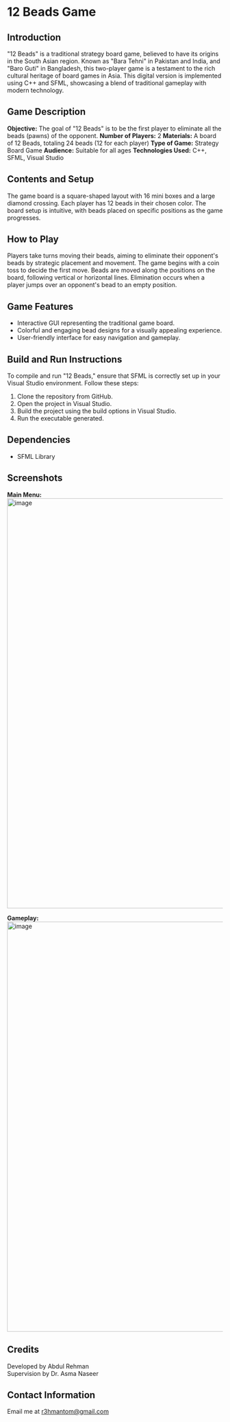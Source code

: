 # 12 Beads Game

## Introduction
"12 Beads" is a traditional strategy board game, believed to have its origins in the South Asian region. Known as "Bara Tehni" in Pakistan and India, and "Baro Guti" in Bangladesh, this two-player game is a testament to the rich cultural heritage of board games in Asia. This digital version is implemented using C++ and SFML, showcasing a blend of traditional gameplay with modern technology.

## Game Description
**Objective:** The goal of "12 Beads" is to be the first player to eliminate all the beads (pawns) of the opponent.
**Number of Players:** 2
**Materials:** A board of 12 Beads, totaling 24 beads (12 for each player)
**Type of Game:** Strategy Board Game
**Audience:** Suitable for all ages
**Technologies Used:** C++, SFML, Visual Studio

## Contents and Setup
The game board is a square-shaped layout with 16 mini boxes and a large diamond crossing. Each player has 12 beads in their chosen color. The board setup is intuitive, with beads placed on specific positions as the game progresses.

## How to Play
Players take turns moving their beads, aiming to eliminate their opponent's beads by strategic placement and movement. The game begins with a coin toss to decide the first move. Beads are moved along the positions on the board, following vertical or horizontal lines. Elimination occurs when a player jumps over an opponent's bead to an empty position.

## Game Features
- Interactive GUI representing the traditional game board.
- Colorful and engaging bead designs for a visually appealing experience.
- User-friendly interface for easy navigation and gameplay.

## Build and Run Instructions
To compile and run "12 Beads," ensure that SFML is correctly set up in your Visual Studio environment. Follow these steps:
1. Clone the repository from GitHub.
2. Open the project in Visual Studio.
3. Build the project using the build options in Visual Studio.
4. Run the executable generated.

## Dependencies
- SFML Library

## Screenshots
**Main Menu:** <br>
<img width="955" alt="image" src="https://github.com/r3hmantom/PF_Final_Project/assets/96996019/a1b317ec-9133-450e-b696-55cb89a86825">



**Gameplay:** <br>
<img width="955" alt="image" src="https://github.com/r3hmantom/PF_Final_Project/assets/96996019/046f5709-1755-4a6e-8a1b-0420f34835a4">



## Credits
Developed by Abdul Rehman <br>
Supervision by Dr. Asma Naseer


## Contact Information
Email me at r3hmantom@gmail.com
